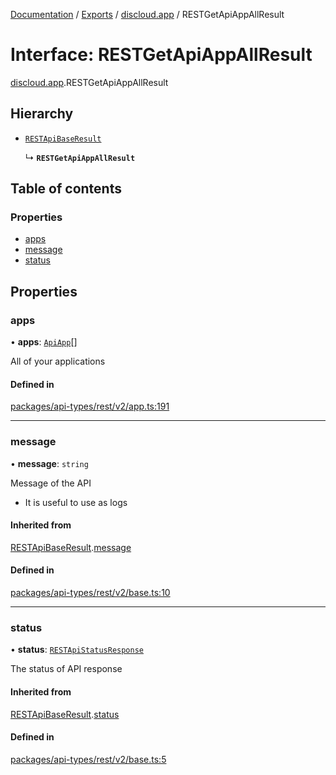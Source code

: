 [Documentation](../README.md) / [Exports](../modules.md) / [discloud.app](../modules/discloud_app.md) / RESTGetApiAppAllResult

# Interface: RESTGetApiAppAllResult

[discloud.app](../modules/discloud_app.md).RESTGetApiAppAllResult

## Hierarchy

- [`RESTApiBaseResult`](discloud_app.RESTApiBaseResult.md)

  ↳ **`RESTGetApiAppAllResult`**

## Table of contents

### Properties

- [apps](discloud_app.RESTGetApiAppAllResult.md#apps)
- [message](discloud_app.RESTGetApiAppAllResult.md#message)
- [status](discloud_app.RESTGetApiAppAllResult.md#status)

## Properties

### apps

• **apps**: [`ApiApp`](discloud_app.ApiApp.md)[]

All of your applications

#### Defined in

[packages/api-types/rest/v2/app.ts:191](https://github.com/discloud/discloud.app/blob/bf097cb/packages/api-types/rest/v2/app.ts#L191)

___

### message

• **message**: `string`

Message of the API
- It is useful to use as logs

#### Inherited from

[RESTApiBaseResult](discloud_app.RESTApiBaseResult.md).[message](discloud_app.RESTApiBaseResult.md#message)

#### Defined in

[packages/api-types/rest/v2/base.ts:10](https://github.com/discloud/discloud.app/blob/bf097cb/packages/api-types/rest/v2/base.ts#L10)

___

### status

• **status**: [`RESTApiStatusResponse`](../modules/discloud_app.md#restapistatusresponse)

The status of API response

#### Inherited from

[RESTApiBaseResult](discloud_app.RESTApiBaseResult.md).[status](discloud_app.RESTApiBaseResult.md#status)

#### Defined in

[packages/api-types/rest/v2/base.ts:5](https://github.com/discloud/discloud.app/blob/bf097cb/packages/api-types/rest/v2/base.ts#L5)
